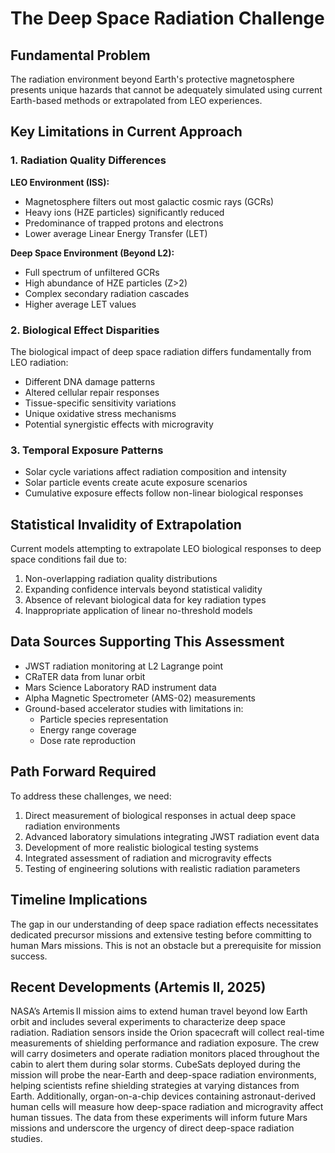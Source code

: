 # The Deep Space Radiation Challenge

## Fundamental Problem

The radiation environment beyond Earth's protective magnetosphere presents unique hazards that cannot be adequately simulated using current Earth-based methods or extrapolated from LEO experiences.

## Key Limitations in Current Approach

### 1. Radiation Quality Differences

**LEO Environment (ISS):**
- Magnetosphere filters out most galactic cosmic rays (GCRs)
- Heavy ions (HZE particles) significantly reduced
- Predominance of trapped protons and electrons
- Lower average Linear Energy Transfer (LET)

**Deep Space Environment (Beyond L2):**
- Full spectrum of unfiltered GCRs
- High abundance of HZE particles (Z>2)
- Complex secondary radiation cascades
- Higher average LET values

### 2. Biological Effect Disparities

The biological impact of deep space radiation differs fundamentally from LEO radiation:
- Different DNA damage patterns
- Altered cellular repair responses
- Tissue-specific sensitivity variations
- Unique oxidative stress mechanisms
- Potential synergistic effects with microgravity

### 3. Temporal Exposure Patterns

- Solar cycle variations affect radiation composition and intensity
- Solar particle events create acute exposure scenarios
- Cumulative exposure effects follow non-linear biological responses

## Statistical Invalidity of Extrapolation

Current models attempting to extrapolate LEO biological responses to deep space conditions fail due to:
1. Non-overlapping radiation quality distributions
2. Expanding confidence intervals beyond statistical validity
3. Absence of relevant biological data for key radiation types
4. Inappropriate application of linear no-threshold models

## Data Sources Supporting This Assessment

- JWST radiation monitoring at L2 Lagrange point
- CRaTER data from lunar orbit
- Mars Science Laboratory RAD instrument data
- Alpha Magnetic Spectrometer (AMS-02) measurements
- Ground-based accelerator studies with limitations in:
  - Particle species representation
  - Energy range coverage
  - Dose rate reproduction

## Path Forward Required

To address these challenges, we need:
1. Direct measurement of biological responses in actual deep space radiation environments
2. Advanced laboratory simulations integrating JWST radiation event data
3. Development of more realistic biological testing systems
4. Integrated assessment of radiation and microgravity effects
5. Testing of engineering solutions with realistic radiation parameters

## Timeline Implications

The gap in our understanding of deep space radiation effects necessitates dedicated precursor missions and extensive testing before committing to human Mars missions. This is not an obstacle but a prerequisite for mission success.


## Recent Developments (Artemis II, 2025)

NASA’s Artemis II mission aims to extend human travel beyond low Earth orbit and includes several experiments to characterize deep space radiation. Radiation sensors inside the Orion spacecraft will collect real-time measurements of shielding performance and radiation exposure. The crew will carry dosimeters and operate radiation monitors placed throughout the cabin to alert them during solar storms. CubeSats deployed during the mission will probe the near-Earth and deep-space radiation environments, helping scientists refine shielding strategies at varying distances from Earth. Additionally, organ-on-a-chip devices containing astronaut-derived human cells will measure how deep-space radiation and microgravity affect human tissues. The data from these experiments will inform future Mars missions and underscore the urgency of direct deep-space radiation studies.
